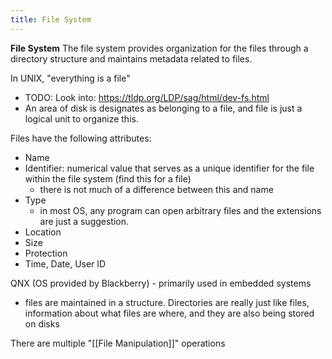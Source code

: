 ```yaml
---
title: File System
---
```

**File System**
The file system provides organization for the files through a directory structure and maintains metadata related to files. 

In UNIX, "everything is a file"
- TODO: Look into: https://tldp.org/LDP/sag/html/dev-fs.html
- An area of disk is designates as belonging to a file, and file is just a logical unit to organize this.

Files have the following attributes:
- Name
- Identifier: numerical value that serves as a unique identifier for the file within the file system (find this for a file)
	- there is not much of a difference between this and name
- Type
	- in most OS, any program can open arbitrary files and the extensions are just a suggestion. 
- Location
- Size
- Protection
- Time, Date, User ID

QNX (OS provided by Blackberry) - primarily used in embedded systems
- files are maintained in a structure. Directories are really just like files, information about what files are where, and they are also being stored on disks

There are multiple "[[File Manipulation]]" operations
